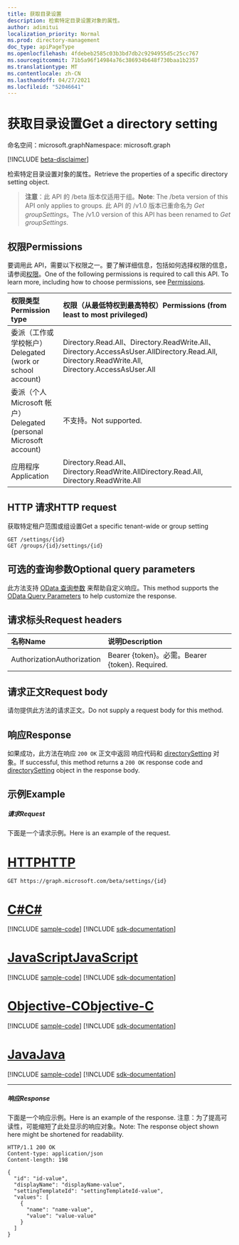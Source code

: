 ```yaml
---
title: 获取目录设置
description: 检索特定目录设置对象的属性。
author: adimitui
localization_priority: Normal
ms.prod: directory-management
doc_type: apiPageType
ms.openlocfilehash: 4fdebeb2585c03b3bd7db2c9294955d5c25cc767
ms.sourcegitcommit: 71b5a96f14984a76c386934b648f730baa1b2357
ms.translationtype: MT
ms.contentlocale: zh-CN
ms.lasthandoff: 04/27/2021
ms.locfileid: "52046641"
---
```

# <a name="get-a-directory-setting"></a><span data-ttu-id="7cf50-103">获取目录设置</span><span class="sxs-lookup"><span data-stu-id="7cf50-103">Get a directory setting</span></span>

<span data-ttu-id="7cf50-104">命名空间：microsoft.graph</span><span class="sxs-lookup"><span data-stu-id="7cf50-104">Namespace: microsoft.graph</span></span>

[!INCLUDE [beta-disclaimer](../../includes/beta-disclaimer.md)]

<span data-ttu-id="7cf50-105">检索特定目录设置对象的属性。</span><span class="sxs-lookup"><span data-stu-id="7cf50-105">Retrieve the properties of a specific directory setting object.</span></span>

> <span data-ttu-id="7cf50-106">**注意**：此 API 的 /beta 版本仅适用于组。</span><span class="sxs-lookup"><span data-stu-id="7cf50-106">**Note**: The /beta version of this API only applies to groups.</span></span> <span data-ttu-id="7cf50-107">此 API 的 /v1.0 版本已重命名为 *Get groupSettings*。</span><span class="sxs-lookup"><span data-stu-id="7cf50-107">The /v1.0 version of this API has been renamed to *Get groupSettings*.</span></span>

## <a name="permissions"></a><span data-ttu-id="7cf50-108">权限</span><span class="sxs-lookup"><span data-stu-id="7cf50-108">Permissions</span></span>
<span data-ttu-id="7cf50-p102">要调用此 API，需要以下权限之一。要了解详细信息，包括如何选择权限的信息，请参阅[权限](/graph/permissions-reference)。</span><span class="sxs-lookup"><span data-stu-id="7cf50-p102">One of the following permissions is required to call this API. To learn more, including how to choose permissions, see [Permissions](/graph/permissions-reference).</span></span>

|<span data-ttu-id="7cf50-111">权限类型</span><span class="sxs-lookup"><span data-stu-id="7cf50-111">Permission type</span></span>      | <span data-ttu-id="7cf50-112">权限（从最低特权到最高特权）</span><span class="sxs-lookup"><span data-stu-id="7cf50-112">Permissions (from least to most privileged)</span></span>              |
|:--------------------|:---------------------------------------------------------|
|<span data-ttu-id="7cf50-113">委派（工作或学校帐户）</span><span class="sxs-lookup"><span data-stu-id="7cf50-113">Delegated (work or school account)</span></span> | <span data-ttu-id="7cf50-114">Directory.Read.All、Directory.ReadWrite.All、Directory.AccessAsUser.All</span><span class="sxs-lookup"><span data-stu-id="7cf50-114">Directory.Read.All, Directory.ReadWrite.All, Directory.AccessAsUser.All</span></span>    |
|<span data-ttu-id="7cf50-115">委派（个人 Microsoft 帐户）</span><span class="sxs-lookup"><span data-stu-id="7cf50-115">Delegated (personal Microsoft account)</span></span> | <span data-ttu-id="7cf50-116">不支持。</span><span class="sxs-lookup"><span data-stu-id="7cf50-116">Not supported.</span></span>    |
|<span data-ttu-id="7cf50-117">应用程序</span><span class="sxs-lookup"><span data-stu-id="7cf50-117">Application</span></span> | <span data-ttu-id="7cf50-118">Directory.Read.All、Directory.ReadWrite.All</span><span class="sxs-lookup"><span data-stu-id="7cf50-118">Directory.Read.All, Directory.ReadWrite.All</span></span> |

## <a name="http-request"></a><span data-ttu-id="7cf50-119">HTTP 请求</span><span class="sxs-lookup"><span data-stu-id="7cf50-119">HTTP request</span></span>
<!-- { "blockType": "ignored" } -->
<span data-ttu-id="7cf50-120">获取特定租户范围或组设置</span><span class="sxs-lookup"><span data-stu-id="7cf50-120">Get a specific tenant-wide or group setting</span></span>
```http
GET /settings/{id}
GET /groups/{id}/settings/{id}
```
## <a name="optional-query-parameters"></a><span data-ttu-id="7cf50-121">可选的查询参数</span><span class="sxs-lookup"><span data-stu-id="7cf50-121">Optional query parameters</span></span>
<span data-ttu-id="7cf50-122">此方法支持 [OData 查询参数](/graph/query-parameters) 来帮助自定义响应。</span><span class="sxs-lookup"><span data-stu-id="7cf50-122">This method supports the [OData Query Parameters](/graph/query-parameters) to help customize the response.</span></span>

## <a name="request-headers"></a><span data-ttu-id="7cf50-123">请求标头</span><span class="sxs-lookup"><span data-stu-id="7cf50-123">Request headers</span></span>
| <span data-ttu-id="7cf50-124">名称</span><span class="sxs-lookup"><span data-stu-id="7cf50-124">Name</span></span>      |<span data-ttu-id="7cf50-125">说明</span><span class="sxs-lookup"><span data-stu-id="7cf50-125">Description</span></span>|
|:----------|:----------|
| <span data-ttu-id="7cf50-126">Authorization</span><span class="sxs-lookup"><span data-stu-id="7cf50-126">Authorization</span></span>  | <span data-ttu-id="7cf50-p103">Bearer {token}。必需。</span><span class="sxs-lookup"><span data-stu-id="7cf50-p103">Bearer {token}. Required.</span></span>|

## <a name="request-body"></a><span data-ttu-id="7cf50-129">请求正文</span><span class="sxs-lookup"><span data-stu-id="7cf50-129">Request body</span></span>
<span data-ttu-id="7cf50-130">请勿提供此方法的请求正文。</span><span class="sxs-lookup"><span data-stu-id="7cf50-130">Do not supply a request body for this method.</span></span>

## <a name="response"></a><span data-ttu-id="7cf50-131">响应</span><span class="sxs-lookup"><span data-stu-id="7cf50-131">Response</span></span>

<span data-ttu-id="7cf50-132">如果成功，此方法在响应 `200 OK` 正文中返回 响应代码和 [directorySetting](../resources/directorysetting.md) 对象。</span><span class="sxs-lookup"><span data-stu-id="7cf50-132">If successful, this method returns a `200 OK` response code and [directorySetting](../resources/directorysetting.md) object in the response body.</span></span>
## <a name="example"></a><span data-ttu-id="7cf50-133">示例</span><span class="sxs-lookup"><span data-stu-id="7cf50-133">Example</span></span>
##### <a name="request"></a><span data-ttu-id="7cf50-134">请求</span><span class="sxs-lookup"><span data-stu-id="7cf50-134">Request</span></span>
<span data-ttu-id="7cf50-135">下面是一个请求示例。</span><span class="sxs-lookup"><span data-stu-id="7cf50-135">Here is an example of the request.</span></span>

# <a name="http"></a>[<span data-ttu-id="7cf50-136">HTTP</span><span class="sxs-lookup"><span data-stu-id="7cf50-136">HTTP</span></span>](#tab/http)
<!-- {
  "blockType": "request",
  "name": "get_directorysetting"
}-->
```msgraph-interactive
GET https://graph.microsoft.com/beta/settings/{id}
```
# <a name="c"></a>[<span data-ttu-id="7cf50-137">C#</span><span class="sxs-lookup"><span data-stu-id="7cf50-137">C#</span></span>](#tab/csharp)
[!INCLUDE [sample-code](../includes/snippets/csharp/get-directorysetting-csharp-snippets.md)]
[!INCLUDE [sdk-documentation](../includes/snippets/snippets-sdk-documentation-link.md)]

# <a name="javascript"></a>[<span data-ttu-id="7cf50-138">JavaScript</span><span class="sxs-lookup"><span data-stu-id="7cf50-138">JavaScript</span></span>](#tab/javascript)
[!INCLUDE [sample-code](../includes/snippets/javascript/get-directorysetting-javascript-snippets.md)]
[!INCLUDE [sdk-documentation](../includes/snippets/snippets-sdk-documentation-link.md)]

# <a name="objective-c"></a>[<span data-ttu-id="7cf50-139">Objective-C</span><span class="sxs-lookup"><span data-stu-id="7cf50-139">Objective-C</span></span>](#tab/objc)
[!INCLUDE [sample-code](../includes/snippets/objc/get-directorysetting-objc-snippets.md)]
[!INCLUDE [sdk-documentation](../includes/snippets/snippets-sdk-documentation-link.md)]

# <a name="java"></a>[<span data-ttu-id="7cf50-140">Java</span><span class="sxs-lookup"><span data-stu-id="7cf50-140">Java</span></span>](#tab/java)
[!INCLUDE [sample-code](../includes/snippets/java/get-directorysetting-java-snippets.md)]
[!INCLUDE [sdk-documentation](../includes/snippets/snippets-sdk-documentation-link.md)]

---

##### <a name="response"></a><span data-ttu-id="7cf50-141">响应</span><span class="sxs-lookup"><span data-stu-id="7cf50-141">Response</span></span>
<span data-ttu-id="7cf50-142">下面是一个响应示例。</span><span class="sxs-lookup"><span data-stu-id="7cf50-142">Here is an example of the response.</span></span> <span data-ttu-id="7cf50-143">注意：为了提高可读性，可能缩短了此处显示的响应对象。</span><span class="sxs-lookup"><span data-stu-id="7cf50-143">Note: The response object shown here might be shortened for readability.</span></span>
<!-- {
  "blockType": "response",
  "truncated": true,
  "@odata.type": "microsoft.graph.directorySetting"
} -->
```http
HTTP/1.1 200 OK
Content-type: application/json
Content-length: 198

{
  "id": "id-value",
  "displayName": "displayName-value",
  "settingTemplateId": "settingTemplateId-value",
  "values": [
    {
      "name": "name-value",
      "value": "value-value"
    }
  ]
}
```

<!-- uuid: 8fcb5dbc-d5aa-4681-8e31-b001d5168d79
2015-10-25 14:57:30 UTC -->
<!--
{
  "type": "#page.annotation",
  "description": "Get directorySetting",
  "keywords": "",
  "section": "documentation",
  "tocPath": "",
  "suppressions": [
  ]
}
-->
